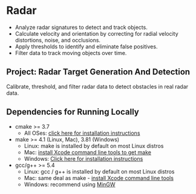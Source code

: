 # Radar

- Analyze radar signatures to detect and track objects. 
- Calculate velocity and orientation by correcting for radial velocity distortions, noise, and occlusions. 
- Apply thresholds to identify and eliminate false positives.
- Filter data to track moving objects over time.

## Project: Radar Target Generation And Detection
Calibrate, threshold, and filter radar data to detect obstacles in real radar data.

## Dependencies for Running Locally
* cmake >= 3.7
  * All OSes: [click here for installation instructions](https://cmake.org/install/)
* make >= 4.1 (Linux, Mac), 3.81 (Windows)
  * Linux: make is installed by default on most Linux distros
  * Mac: [install Xcode command line tools to get make](https://developer.apple.com/xcode/features/)
  * Windows: [Click here for installation instructions](http://gnuwin32.sourceforge.net/packages/make.htm)
* gcc/g++ >= 5.4
  * Linux: gcc / g++ is installed by default on most Linux distros
  * Mac: same deal as make - [install Xcode command line tools](https://developer.apple.com/xcode/features/)
  * Windows: recommend using [MinGW](http://www.mingw.org/)
